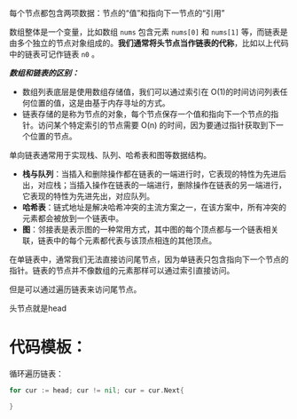 每个节点都包含两项数据：节点的“值”和指向下一节点的“引用”



数组整体是一个变量，比如数组 `nums` 包含元素 `nums[0]` 和 `nums[1]` 等，而链表是由多个独立的节点对象组成的。**我们通常将头节点当作链表的代称**，比如以上代码中的链表可记作链表 `n0` 。



***数组和链表的区别：***

- 数组列表底层是使用数组存储值，我们可以通过索引在 O(1)的时间访问列表任何位置的值，这是由基于内存寻址的方式。
- 链表存储的是称为节点的对象，每个节点保存一个值和指向下一个节点的指针。访问某个特定索引的节点需要 O(n) 的时间，因为要通过指针获取到下一个位置的节点。



单向链表通常用于实现栈、队列、哈希表和图等数据结构。

- **栈与队列**：当插入和删除操作都在链表的一端进行时，它表现的特性为先进后出，对应栈；当插入操作在链表的一端进行，删除操作在链表的另一端进行，它表现的特性为先进先出，对应队列。
- **哈希表**：链式地址是解决哈希冲突的主流方案之一，在该方案中，所有冲突的元素都会被放到一个链表中。
- **图**：邻接表是表示图的一种常用方式，其中图的每个顶点都与一个链表相关联，链表中的每个元素都代表与该顶点相连的其他顶点。



在单链表中，通常我们无法直接访问尾节点，因为单链表只包含指向下一个节点的指针。链表的节点并不像数组的元素那样可以通过索引直接访问。

但是可以通过遍历链表来访问尾节点。

头节点就是head



# 代码模板：

循环遍历链表：

```go
for cur := head; cur != nil; cur = cur.Next{

}
```

